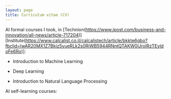```yaml
---
layout: page
title: Curriculum vitae (CV)
---
```




AI formal courses I took, in [Technion(https://www.jpost.com/business-and-innovation/all-news/article-717204)] [Institute(https://www.calcalist.co.il/calcalistech/article/bkkte6gbo?fbclid=IwAR20MX1Z7Bkiz5yueRLk2s0RiWB5944RNntQTAKW0lJroIRzTEyldoFe6Ro)]:

- Introduction to Machine Learning

- Deep Learning

- Introduction to Natural Language Processing

AI self-learning courses:



